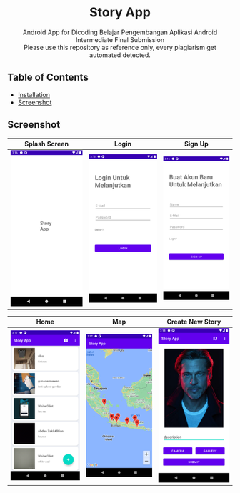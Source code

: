 <h1 align="center">
  Story App
</h1>
<p align="center">
  Android App for Dicoding Belajar Pengembangan Aplikasi Android Intermediate Final Submission <br>
  Please use this repository as reference only, every plagiarism get automated detected.
</p>

## Table of Contents
- [Installation](#installation)
- [Screenshot](#screenshot)

## Screenshot
|Splash Screen|Login|Sign Up|
|--|--|--|
|![](assets/ss/1.png?raw=true)|![](assets/ss/2.png?raw=true)|![](assets/ss/3.png?raw=true)|

|Home|Map|Create New Story|
|--|--|--|
|![](assets/ss/4.png?raw=true)|![](assets/ss/5.png?raw=true)|![](assets/ss/6.png?raw=true)|
